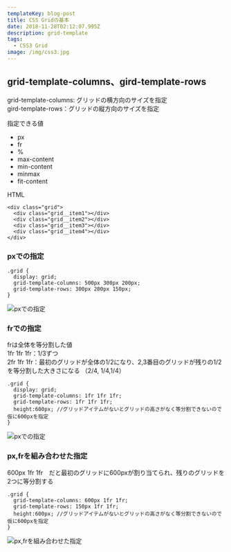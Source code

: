 ```yaml
---
templateKey: blog-post
title: CSS Gridの基本
date: 2018-11-28T02:12:07.995Z
description: grid-template
tags:
  - CSS3 Grid
image: /img/css3.jpg
---
```


## grid-template-columns、gird-template-rows

grid-template-columns: グリッドの横方向のサイズを指定\
gird-template-rows：グリッドの縦方向のサイズを指定

指定できる値

* px
* fr
* %
* max-content
* min-content
* minmax
* fit-content

HTML

```html:
<div class="grid">
  <div class="grid__item1"></div>
  <div class="grid__item2"></div>
  <div class="grid__item3"></div>
  <div class="grid__item4"></div>
</div>
```

### pxでの指定

```scss:
.grid {
  display: grid;
  grid-template-columns: 500px 300px 200px;
  grid-template-rows: 300px 200px 150px;
}
```

![pxでの指定](/img/grid01_s.jpg)

### frでの指定

frは全体を等分割した値\
1fr 1fr 1fr：1/3ずつ\
2fr 1fr 1fr：最初のグリッドが全体の1/2になり、2,3番目のグリッドが残りの1/2を等分割した大きさになる  （2/4, 1/4,1/4）  

```scss:
.grid {
  display: grid;
  grid-template-columns: 1fr 1fr 1fr;
  grid-template-rows: 1fr 1fr 1fr;
  height:600px; //グリッドアイテムがないとグリッドの高さがなく等分割できないので仮に600pxを指定
}
```

![pxでの指定](/img/grid02_.jpg)

### px,frを組み合わせた指定

600px 1fr 1fr　だと最初のグリッドに600pxが割り当てられ、残りのグリッドを2つに等分割する

```scss:
.grid {
  grid-template-columns: 600px 1fr 1fr;
  grid-template-rows: 150px 1fr 1fr;
  height:600px; //グリッドアイテムがないとグリッドの高さがなく等分割できないので仮に600pxを指定
}
```

![px,frを組み合わせた指定](/img/grid03.jpg)
